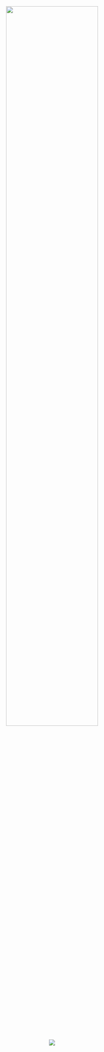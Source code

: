 <div align="center">
<img src="https://readme-typing-svg.demolab.com?font=Inconsolata&weight=500&size=50&duration=1000&pause=400&color=6497b1&center=true&vCenter=true&multiline=true&repeat=false&random=false&width=1300&height=140&lines=Hi!;I'm+Joao%2C+Software+Developer" width="70%" />
    
[![](https://img.shields.io/badge/linkedin-0a66c2)](http://linkedin.com/in/joaopaulojp)
</div>
